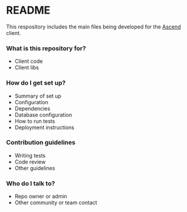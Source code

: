 # README #

This respository includes the main files being developed for the [Ascend](http://ascend-ps.com) client.

### What is this repository for? ###

* Client code
* Client libs

### How do I get set up? ###

* Summary of set up
* Configuration
* Dependencies
* Database configuration
* How to run tests
* Deployment instructions

### Contribution guidelines ###

* Writing tests
* Code review
* Other guidelines

### Who do I talk to? ###

* Repo owner or admin
* Other community or team contact